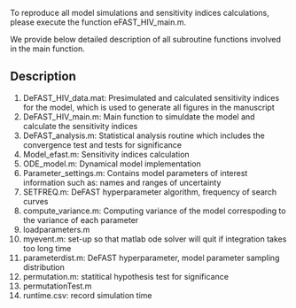 To reproduce all model simulations and sensitivity indices calculations, please execute the function eFAST_HIV_main.m. 


We provide below detailed description of all subroutine functions involved in the main function.

## Description
1. DeFAST_HIV_data.mat: Presimulated and calculated sensitivity indices for the model, which is used to generate all figures in the manuscript
2. DeFAST_HIV_main.m: Main function to simuldate the model and calculate the sensitivity indices
3. DeFAST_analysis.m: Statistical analysis routine which includes the convergence test and tests for significance 
4. Model_efast.m: Sensitivity indices calculation 
5. ODE_model.m: Dynamical model implementation
6. Parameter_settings.m: Contains model parameters of interest information such as: names and ranges of uncertainty 
7. SETFREQ.m: DeFAST hyperparameter algorithm, frequency of search curves
8. compute_variance.m: Computing variance of the model correspoding to the variance of each parameter
9. loadparameters.m
10. myevent.m: set-up so that matlab ode solver will quit if integration takes too long time 
11. parameterdist.m: DeFAST hyperparameter, model parameter sampling distribution 
12. permutation.m: statitical hypothesis test for significance 
13. permutationTest.m
14. runtime.csv: record simulation time 
